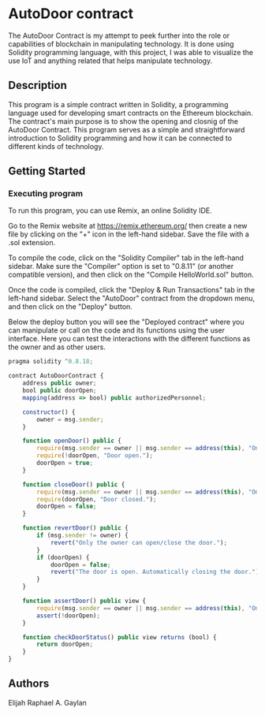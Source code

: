 # AutoDoor contract


The AutoDoor Contract is my attempt to peek further into the role or capabilities of blockchain in manipulating technology. It is done using Solidity programming language, with this project, I was able to visualize the use IoT and anything related that helps manipulate technology. 

## Description

This program is a simple contract written in Solidity, a programming language used for developing smart contracts on the Ethereum blockchain. The contract's main purpose is to show the opening and closnig of the AutoDoor Contract. This program serves as a simple and straightforward introduction to Solidity programming and how it can be connected to different kinds of technology. 

## Getting Started

### Executing program

To run this program, you can use Remix, an online Solidity IDE. 

Go to the Remix website at https://remix.ethereum.org/ then create a new file by clicking on the "+" icon in the left-hand sidebar. Save the file with a .sol extension.

To compile the code, click on the "Solidity Compiler" tab in the left-hand sidebar. Make sure the "Compiler" option is set to "0.8.11" (or another compatible version), and then click on the "Compile HelloWorld.sol" button.

Once the code is compiled, click the "Deploy & Run Transactions" tab in the left-hand sidebar. Select the "AutoDoor" contract from the dropdown menu, and then click on the "Deploy" button.

Below the deploy button you will see the "Deployed contract" where you can manipulate or call on the code and its functions using the user interface. Here you can test the interactions with the different functions as the owner and as other users.

```javascript
pragma solidity ^0.8.18;

contract AutoDoorContract {
    address public owner;
    bool public doorOpen;
    mapping(address => bool) public authorizedPersonnel;

    constructor() {
        owner = msg.sender;  
    }

    function openDoor() public {
        require(msg.sender == owner || msg.sender == address(this), "Only the owner can open the door");
        require(!doorOpen, "Door open.");
        doorOpen = true;
    }

    function closeDoor() public {
        require(msg.sender == owner || msg.sender == address(this), "Only the owner can close the door.");
        require(doorOpen, "Door closed.");
        doorOpen = false;
    }

    function revertDoor() public {
        if (msg.sender != owner) {
            revert("Only the owner can open/close the door.");
        }
        if (doorOpen) {
            doorOpen = false; 
            revert("The door is open. Automatically closing the door.");
        }
    }

    function assertDoor() public view {
        require(msg.sender == owner || msg.sender == address(this), "Only the owner can open/close the door.");
        assert(!doorOpen); 
    }

    function checkDoorStatus() public view returns (bool) {
        return doorOpen;
    }
}

```
## Authors

Elijah Raphael A. Gaylan
